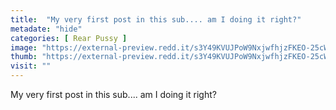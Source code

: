 ```yaml
---
title:  "My very first post in this sub.... am I doing it right?"
metadate: "hide"
categories: [ Rear Pussy ]
image: "https://external-preview.redd.it/s3Y49KVUJPoW9NxjwfhjzFKEO-25cWqa-Q_y6WSCNQg.jpg?auto=webp&s=58a76b253207b32258c68cb8003067f6da4e07a7"
thumb: "https://external-preview.redd.it/s3Y49KVUJPoW9NxjwfhjzFKEO-25cWqa-Q_y6WSCNQg.jpg?width=1080&crop=smart&auto=webp&s=0504b92cd7e746cf23613fd098faf0e3f8993464"
visit: ""
---
```

My very first post in this sub.... am I doing it right?
